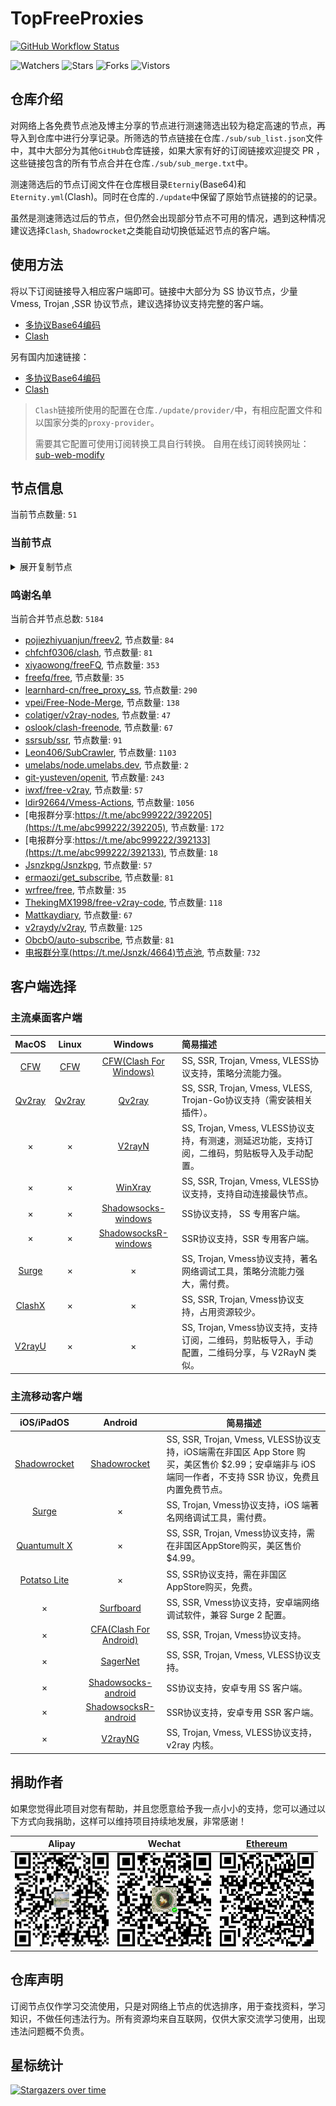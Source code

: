 # TopFreeProxies
[![GitHub Workflow Status](https://img.shields.io/github/workflow/status/alanbobs999/topfreeproxies/sub_merge?label=sub_merge)](https://github.com/alanbobs999/TopFreeProxies/actions/workflows/sub_merge.yml) 

![Watchers](https://img.shields.io/github/watchers/alanbobs999/topfreeproxies) ![Stars](https://img.shields.io/github/stars/alanbobs999/topfreeproxies) ![Forks](https://img.shields.io/github/forks/alanbobs999/topfreeproxies) ![Vistors](https://visitor-badge.laobi.icu/badge?page_id=alanbobs999.topfreeproxies)

## 仓库介绍
对网络上各免费节点池及博主分享的节点进行测速筛选出较为稳定高速的节点，再导入到仓库中进行分享记录。所筛选的节点链接在仓库`./sub/sub_list.json`文件中，其中大部分为其他`GitHub`仓库链接，如果大家有好的订阅链接欢迎提交 PR ，这些链接包含的所有节点合并在仓库`./sub/sub_merge.txt`中。

测速筛选后的节点订阅文件在仓库根目录`Eterniy`(Base64)和`Eternity.yml`(Clash)。同时在仓库的`./update`中保留了原始节点链接的的记录。

虽然是测速筛选过后的节点，但仍然会出现部分节点不可用的情况，遇到这种情况建议选择`Clash`, `Shadowrocket`之类能自动切换低延迟节点的客户端。

## 使用方法
将以下订阅链接导入相应客户端即可。链接中大部分为 SS 协议节点，少量 Vmess, Trojan ,SSR 协议节点，建议选择协议支持完整的客户端。

- [多协议Base64编码](https://raw.githubusercontent.com/alanbobs999/TopFreeProxies/master/Eternity)
- [Clash](https://raw.githubusercontent.com/alanbobs999/TopFreeProxies/master/Eternity.yml)

另有国内加速链接：

- [多协议Base64编码](https://raw.fastgit.org/alanbobs999/TopFreeProxies/master/Eternity)
- [Clash](https://raw.fastgit.org/alanbobs999/TopFreeProxies/master/Eternity.yml)

>`Clash`链接所使用的配置在仓库`./update/provider/`中，有相应配置文件和以国家分类的`proxy-provider`。
>
>需要其它配置可使用订阅转换工具自行转换。
>自用在线订阅转换网址：[sub-web-modify](https://sub.v1.mk/)

## 节点信息
当前节点数量: `51`
### 当前节点
<details>
  <summary>展开复制节点</summary>

    vmess://ewogICJ2IjogMiwKICAicHMiOiAi8J+HrfCfh7BISy0xODMuMjMyLjU2LjE2MS0wMCIsCiAgImFkZCI6ICIxODMuMjMyLjU2LjE2MSIsCiAgInBvcnQiOiAxODAyLAogICJpZCI6ICIzYTIyNjY0NS1jNjQwLTM5YTItODE3Ny0wMDAzODFlMjlmMjAiLAogICJhaWQiOiAwLAogICJzY3kiOiAiYXV0byIsCiAgIm5ldCI6ICJ3cyIsCiAgInR5cGUiOiBudWxsLAogICJob3N0IjogIm1pY3Jvc29mdC5jb20iLAogICJwYXRoIjogIi92MnJheSIsCiAgInRscyI6IGZhbHNlLAogICJzbmkiOiAiIgp9
    vmess://ewogICJ2IjogMiwKICAicHMiOiAi8J+HuvCfh7hVUy0yMDkuOTQuNTYuMTUyLTAxIiwKICAiYWRkIjogIjIwOS45NC41Ni4xNTIiLAogICJwb3J0IjogNDQzLAogICJpZCI6ICIzMDMzZTE1Ny1mZGMzLTQ3YzAtYWUzMi1mYzRmZTY1ZmM2NGQiLAogICJhaWQiOiAwLAogICJzY3kiOiAiYXV0byIsCiAgIm5ldCI6ICJ3cyIsCiAgInR5cGUiOiBudWxsLAogICJob3N0IjogIjIwOS45NC41Ni4xNTIiLAogICJwYXRoIjogIi85YXBRYWJ5ZzlsZSIsCiAgInRscyI6IGZhbHNlLAogICJzbmkiOiAiIgp9
    ss://Y2hhY2hhMjAtaWV0Zi1wb2x5MTMwNTpxSzRXRW9iVGVlQlNAY240Lm1vbm9saW5rLm5ldDoxNzk=#%F0%9F%87%AD%F0%9F%87%B0HK-58.32.14.88-02
    ss://Y2hhY2hhMjAtaWV0Zi1wb2x5MTMwNTpiNjJiYzc3Yy1iMmYyLTRiNmYtYjQ4Yi1kODcyZWNjODM4NDhAMDAxNzg2NDE2ODBkNGY3M2E4NWZmNjBlNGNkMjc2MjkuamtjbG91ZC54eXo6NjU5OA==#%F0%9F%87%AD%F0%9F%87%B0HK-183.232.163.164-03
    ss://Y2hhY2hhMjAtaWV0Zi1wb2x5MTMwNTpiNjJiYzc3Yy1iMmYyLTRiNmYtYjQ4Yi1kODcyZWNjODM4NDhAMDAxNzg2NDE2ODBkNGY3M2E4NWZmNjBlNGNkMjc2MjkuamtjbG91ZC54eXo6NjM4Ng==#%F0%9F%87%AD%F0%9F%87%B0HK-183.232.163.164-04
    ss://Y2hhY2hhMjAtaWV0Zi1wb2x5MTMwNTpxSzRXRW9iVGVlQlNAY24zLm1vbm9saW5rLm5ldDo5OTg=#%F0%9F%87%AD%F0%9F%87%B0HK-120.233.112.109-05
    ss://Y2hhY2hhMjAtaWV0Zi1wb2x5MTMwNTpxSzRXRW9iVGVlQlNAbGlhbS5tb25vbGluay5uZXQ6OTk1#%F0%9F%87%AD%F0%9F%87%B0HK-120.233.112.109-06
    ss://Y2hhY2hhMjAtaWV0Zi1wb2x5MTMwNTpiNjJiYzc3Yy1iMmYyLTRiNmYtYjQ4Yi1kODcyZWNjODM4NDhAMDAxNzg2NDE2ODBkNGY3M2E4NWZmNjBlNGNkMjc2MjkuamtjbG91ZC54eXo6NjcwMQ==#%F0%9F%87%AD%F0%9F%87%B0HK-183.232.163.164-07
    ss://Y2hhY2hhMjAtaWV0Zi1wb2x5MTMwNTpiNjJiYzc3Yy1iMmYyLTRiNmYtYjQ4Yi1kODcyZWNjODM4NDhAMDAxNzg2NDE2ODBkNGY3M2E4NWZmNjBlNGNkMjc2MjkuamtjbG91ZC54eXo6NjU5Ng==#%F0%9F%87%AD%F0%9F%87%B0HK-183.232.163.164-08
    ss://Y2hhY2hhMjAtaWV0Zi1wb2x5MTMwNTpiNjJiYzc3Yy1iMmYyLTRiNmYtYjQ4Yi1kODcyZWNjODM4NDhAMDAxNzg2NDE2ODBkNGY3M2E4NWZmNjBlNGNkMjc2MjkuamtjbG91ZC54eXo6NjM4OA==#%F0%9F%87%AD%F0%9F%87%B0HK-183.232.163.164-09
    ss://Y2hhY2hhMjAtaWV0Zi1wb2x5MTMwNTpiNjJiYzc3Yy1iMmYyLTRiNmYtYjQ4Yi1kODcyZWNjODM4NDhAMDAxNzg2NDE2ODBkNGY3M2E4NWZmNjBlNGNkMjc2MjkuamtjbG91ZC54eXo6NjM4OQ==#%F0%9F%87%AD%F0%9F%87%B0HK-183.232.163.164-10
    ss://Y2hhY2hhMjAtaWV0Zi1wb2x5MTMwNTpiNjJiYzc3Yy1iMmYyLTRiNmYtYjQ4Yi1kODcyZWNjODM4NDhAMDAxNzg2NDE2ODBkNGY3M2E4NWZmNjBlNGNkMjc2MjkuamtjbG91ZC54eXo6NjM5Ng==#%F0%9F%87%AD%F0%9F%87%B0HK-183.232.163.164-11
    ss://YWVzLTI1Ni1nY206ZTRGQ1dyZ3BramkzUVlAMTM0LjE5NS4xOTYuMTI6OTEwMg==#%F0%9F%87%A8%F0%9F%87%A6CA-134.195.196.12-12
    ss://YWVzLTI1Ni1nY206ZTRGQ1dyZ3BramkzUVlAMTM0LjE5NS4xOTYuMTI6OTEwMQ==#%F0%9F%87%A8%F0%9F%87%A6CA-134.195.196.12-13
    ss://YWVzLTI1Ni1nY206WTZSOXBBdHZ4eHptR0NAMTM0LjE5NS4xOTYuMTg3OjU2MDE=#%F0%9F%87%A8%F0%9F%87%A6CA-134.195.196.187-14
    ss://YWVzLTI1Ni1nY206WEtGS2wyclVMaklwNzRAMTM0LjE5NS4xOTYuMTI6ODAwOA==#%F0%9F%87%A8%F0%9F%87%A6CA-134.195.196.12-15
    ss://YWVzLTI1Ni1nY206VEV6amZBWXEySWp0dW9TQDEzNC4xOTUuMTk2LjY4OjY2OTc=#%F0%9F%87%A8%F0%9F%87%A6CA-134.195.196.68-16
    ss://YWVzLTI1Ni1nY206UENubkg2U1FTbmZvUzI3QDEzNC4xOTUuMTk2LjE4Nzo4MDkw#%F0%9F%87%A8%F0%9F%87%A6CA-134.195.196.187-17
    ss://YWVzLTI1Ni1nY206S2l4THZLendqZWtHMDBybUAxOTMuMTA4LjExNy43NTo4MDgw#%F0%9F%87%A9%F0%9F%87%AADE-193.108.117.75-18
    ss://YWVzLTI1Ni1nY206UENubkg2U1FTbmZvUzI3QDM4LjkxLjEwMi44Njo4MDkw#%F0%9F%87%BA%F0%9F%87%B8US-38.91.102.86-19
    ss://YWVzLTI1Ni1nY206WTZSOXBBdHZ4eHptR0NAMTY5LjE5Ny4xNDEuOTI6NTAwMQ==#%F0%9F%87%BA%F0%9F%87%B8US-169.197.141.92-20
    ss://YWVzLTI1Ni1nY206VEV6amZBWXEySWp0dW9TQDEzNC4xOTUuMTk2LjE4Nzo2Njk3#%F0%9F%87%A8%F0%9F%87%A6CA-134.195.196.187-21
    ss://YWVzLTI1Ni1nY206VEV6amZBWXEySWp0dW9TQDEzNC4xOTUuMTk2LjEyOjY2OTc=#%F0%9F%87%A8%F0%9F%87%A6CA-134.195.196.12-22
    ss://YWVzLTI1Ni1nY206WTZSOXBBdHZ4eHptR0NAMTM0LjE5NS4xOTYuNjg6ODg4OA==#%F0%9F%87%A8%F0%9F%87%A6CA-134.195.196.68-23
    ss://YWVzLTI1Ni1nY206WTZSOXBBdHZ4eHptR0NAMTkzLjEwOC4xMTcuNzU6MzM4OQ==#%F0%9F%87%A9%F0%9F%87%AADE-193.108.117.75-24
    ss://YWVzLTI1Ni1nY206UmV4bkJnVTdFVjVBRHhHQDEzNC4xOTUuMTk2LjY4OjcwMDE=#%F0%9F%87%A8%F0%9F%87%A6CA-134.195.196.68-25
    ss://YWVzLTI1Ni1nY206WTZSOXBBdHZ4eHptR0NAMTM0LjE5NS4xOTYuMTI6ODg4OA==#%F0%9F%87%A8%F0%9F%87%A6CA-134.195.196.12-26
    ss://YWVzLTI1Ni1nY206WTZSOXBBdHZ4eHptR0NAMTk4LjU3LjI3LjE3Mjo1MDAw#%F0%9F%87%A8%F0%9F%87%A6CA-198.57.27.172-27
    ss://YWVzLTI1Ni1nY206WTZSOXBBdHZ4eHptR0NAMTkyLjQ2LjIwOS4yMjc6NTYwMA==#%F0%9F%87%AE%F0%9F%87%B3IN-192.46.209.227-28
    ss://YWVzLTI1Ni1nY206ZzVNZUQ2RnQzQ1dsSklkQDE5My4xMDguMTE3Ljc1OjUwMDM=#%F0%9F%87%A9%F0%9F%87%AADE-193.108.117.75-29
    ss://YWVzLTI1Ni1nY206WEtGS2wyclVMaklwNzRAMTM0LjE5NS4xOTYuMTg3OjgwMDg=#%F0%9F%87%A8%F0%9F%87%A6CA-134.195.196.187-30
    ss://YWVzLTI1Ni1nY206cEtFVzhKUEJ5VFZUTHRNQDEzNC4xOTUuMTk2LjE4Nzo0NDM=#%F0%9F%87%A8%F0%9F%87%A6CA-134.195.196.187-31
    ss://YWVzLTI1Ni1nY206cEtFVzhKUEJ5VFZUTHRNQDEzNC4xOTUuMTk2LjEyOjQ0Mw==#%F0%9F%87%A8%F0%9F%87%A6CA-134.195.196.12-32
    ss://YWVzLTI1Ni1nY206WEtGS2wyclVMaklwNzRAMTM0LjE5NS4xOTYuMTg3OjgwMDk=#%F0%9F%87%A8%F0%9F%87%A6CA-134.195.196.187-33
    ss://YWVzLTI1Ni1nY206ZmFCQW9ENTRrODdVSkc3QDEzNC4xOTUuMTk2LjE4NzoyMzc2#%F0%9F%87%A8%F0%9F%87%A6CA-134.195.196.187-34
    ss://YWVzLTI1Ni1nY206UmV4bkJnVTdFVjVBRHhHQDE2OS4xOTcuMTQyLjE4Nzo3MDAx#%F0%9F%87%BA%F0%9F%87%B8US-169.197.142.187-35
    ss://YWVzLTI1Ni1nY206Y2RCSURWNDJEQ3duZklOQDEzNC4xOTUuMTk2LjIyNzo4MTE4#%F0%9F%87%A8%F0%9F%87%A6CA-134.195.196.227-36
    ss://YWVzLTI1Ni1nY206a0RXdlhZWm9UQmNHa0M0QDEzNC4xOTUuMTk2LjE4Nzo4ODgx#%F0%9F%87%A8%F0%9F%87%A6CA-134.195.196.187-37
    ss://YWVzLTI1Ni1nY206WTZSOXBBdHZ4eHptR0NAMTM0LjE5NS4xOTYuMTg3OjU2MDA=#%F0%9F%87%A8%F0%9F%87%A6CA-134.195.196.187-38
    ss://YWVzLTI1Ni1nY206ekROVmVkUkZQUWV4Rzl2QDEzNC4xOTUuMTk2LjE4Nzo2Mzc5#%F0%9F%87%A8%F0%9F%87%A6CA-134.195.196.187-39
    ss://YWVzLTI1Ni1nY206WTZSOXBBdHZ4eHptR0NAMTcyLjEwNS4zOS4yMjg6NTYwMA==#%F0%9F%87%AE%F0%9F%87%B3IN-172.105.39.228-40
    ss://YWVzLTI1Ni1nY206WTZSOXBBdHZ4eHptR0NAMTcyLjEwNS4zOS4yMjg6NTAwMA==#%F0%9F%87%AE%F0%9F%87%B3IN-172.105.39.228-41
    ss://Y2hhY2hhMjAtaWV0Zi1wb2x5MTMwNTpxSzRXRW9iVGVlQlNAbm9haC5tb25vbGluay5uZXQ6OTk2#%F0%9F%87%AD%F0%9F%87%B0HK-120.233.112.109-42
    ss://YWVzLTI1Ni1nY206WTZSOXBBdHZ4eHptR0NAMTM0LjE5NS4xOTYuMjI3Ojg4ODg=#%F0%9F%87%A8%F0%9F%87%A6CA-134.195.196.227-43
    ss://YWVzLTI1Ni1nY206VEV6amZBWXEySWp0dW9TQDE2OS4xOTcuMTQyLjE4Nzo2Njk3#%F0%9F%87%BA%F0%9F%87%B8US-169.197.142.187-44
    ss://YWVzLTI1Ni1nY206Rm9PaUdsa0FBOXlQRUdQQDE5Mi40Ni4yMDkuMjI3OjczMDc=#%F0%9F%87%AE%F0%9F%87%B3IN-192.46.209.227-45
    trojan://8ce38f17-b2be-453a-8d25-deec1a0aabba@jp10.holiganfan.com:10088?allowInsecure=1#%F0%9F%87%AF%F0%9F%87%B5JP-18.179.196.98-46
    trojan://MhPG7g9x2Etb4Hspsb@os2-3.sstr-api.xyz:443?allowInsecure=1#%F0%9F%87%AF%F0%9F%87%B5JP-45.142.165.23-47
    trojan://MhPG7g9x2Etb4Hspsb@os2-7.sstr-api.xyz:443?allowInsecure=1#%F0%9F%87%AF%F0%9F%87%B5JP-45.142.165.27-48
    trojan://MhPG7g9x2Etb4Hspsb@os2-6.sstr-api.xyz:443?allowInsecure=1#%F0%9F%87%AF%F0%9F%87%B5JP-45.142.165.26-49
    trojan://6593b778-e45e-4f94-b5ae-641d4b7b02ae@21.earths.team:443?allowInsecure=1#%F0%9F%87%B3%F0%9F%87%B1NL-185.126.148.23-50
    

</details>

### 鸣谢名单
当前合并节点总数: `5184`
- [pojiezhiyuanjun/freev2](https://github.com/pojiezhiyuanjun/freev2), 节点数量: `84`
- [chfchf0306/clash](https://github.com/chfchf0306/clash), 节点数量: `81`
- [xiyaowong/freeFQ](https://github.com/xiyaowong/freeFQ), 节点数量: `353`
- [freefq/free](https://github.com/freefq/free), 节点数量: `35`
- [learnhard-cn/free_proxy_ss](https://github.com/learnhard-cn/free_proxy_ss), 节点数量: `290`
- [vpei/Free-Node-Merge](https://github.com/vpei/Free-Node-Merge), 节点数量: `138`
- [colatiger/v2ray-nodes](https://github.com/colatiger/v2ray-nodes), 节点数量: `47`
- [oslook/clash-freenode](https://github.com/oslook/clash-freenode), 节点数量: `67`
- [ssrsub/ssr](https://github.com/ssrsub/ssr), 节点数量: `91`
- [Leon406/SubCrawler](https://github.com/Leon406/SubCrawler), 节点数量: `1103`
- [umelabs/node.umelabs.dev](https://github.com/umelabs/node.umelabs.dev), 节点数量: `2`
- [git-yusteven/openit](https://github.com/git-yusteven/openit), 节点数量: `243`
- [iwxf/free-v2ray](https://github.com/iwxf/free-v2ray), 节点数量: `57`
- [ldir92664/Vmess-Actions](https://github.com/ldir92664/Vmess-Actions), 节点数量: `1056`
- [电报群分享:https://t.me/abc999222/392205](https://t.me/abc999222/392205), 节点数量: `172`
- [电报群分享:https://t.me/abc999222/392133](https://t.me/abc999222/392133), 节点数量: `18`
- [Jsnzkpg/Jsnzkpg](https://github.com/Jsnzkpg/Jsnzkpg), 节点数量: `57`
- [ermaozi/get_subscribe](https://github.com/ermaozi/get_subscribe), 节点数量: `81`
- [wrfree/free](https://github.com/wrfree/free), 节点数量: `35`
- [ThekingMX1998/free-v2ray-code](https://github.com/ThekingMX1998/free-v2ray-code), 节点数量: `118`
- [Mattkaydiary](https://www.mattkaydiary.com), 节点数量: `67`
- [v2raydy/v2ray](https://github.com/v2raydy/v2ray), 节点数量: `125`
- [ObcbO/auto-subscribe](https://github.com/ObcbO/auto-subscribe), 节点数量: `81`
- [电报群分享(https://t.me/Jsnzk/4664)节点池](https://pool.jinxnet.xyz), 节点数量: `732`

## 客户端选择
### 主流桌面客户端
|                            MacOS                             |                            Linux                             |                           Windows                            | 简易描述                                           |
| :----------------------------------------------------------: | :----------------------------------------------------------: | :----------------------------------------------------------: | :------------------------------------------------- |
| [CFW](https://github.com/Fndroid/clash_for_windows_pkg/releases) | [CFW](https://github.com/Fndroid/clash_for_windows_pkg/releases) | [CFW(Clash For Windows)](https://github.com/Fndroid/clash_for_windows_pkg/releases) | SS, SSR, Trojan, Vmess, VLESS协议支持，策略分流能力强。            |
|     [Qv2ray](https://github.com/Qv2ray/Qv2ray/releases)      |     [Qv2ray](https://github.com/Qv2ray/Qv2ray/releases)      |     [Qv2ray](https://github.com/Qv2ray/Qv2ray/releases)      | SS, SSR, Trojan, Vmess, VLESS, Trojan-Go协议支持（需安装相关插件）。 |
|                              ×                               |                              ×                               |      [V2rayN](https://github.com/2dust/v2rayN/releases)      | SS, Trojan, Vmess, VLESS协议支持，有测速，测延迟功能，支持订阅，二维码，剪贴板导入及手动配置。                 |
|                              ×                               |                              ×                               |    [WinXray](https://github.com/TheMRLL/winxray/releases)    | SS, SSR, Trojan, Vmess, VLESS协议支持，支持自动连接最快节点。            |
|                              ×                               |                              ×                               | [Shadowsocks-windows](https://github.com/shadowsocks/shadowsocks-windows/releases) | SS协议支持， SS 专用客户端。                                       |
|                              ×                               |                              ×                               | [ShadowsocksR-windows](https://github.com/HMBSbige/ShadowsocksR-Windows/releases) | SSR协议支持，SSR 专用客户端。                                      |
|                [Surge](https://nssurge.com/)                 |                              ×                               |                              ×                               | SS, Trojan, Vmess协议支持，著名网络调试工具，策略分流能力强大，需付费。                        |
|   [ClashX](https://github.com/yichengchen/clashX/releases)   |                              ×                               |                              ×                               | SS, SSR, Trojan, Vmess协议支持，占用资源较少。                   |
|      [V2rayU](https://github.com/yanue/V2rayU/releases)      |                              ×                               |                              ×                               | SS, Trojan, Vmess协议支持，支持订阅，二维码，剪贴板导入，手动配置，二维码分享，与 V2RayN 类似。                        |

### 主流移动客户端
|                          iOS/iPadOS                          |                           Android                            | 简易描述                                                     |
| :----------------------------------------------------------: | :----------------------------------------------------------: | ------------------------------------------------------------ |
| [Shadowrocket](https://apps.apple.com/us/app/shadowrocket/id932747118) | [Shadowrocket](https://play.google.com/store/apps/details?id=com.v2cross.proxy) | SS, SSR, Trojan, Vmess, VLESS协议支持，iOS端需在非国区 App Store 购买，美区售价 $2.99；安卓端非与 iOS 端同一作者，不支持 SSR 协议，免费且内置免费节点。 |
|                [Surge](https://nssurge.com/)                 |                              ×                               | SS, Trojan, Vmess协议支持，iOS 端著名网络调试工具，需付费。                                  |
| [Quantumult X](https://apps.apple.com/us/app/quantumult-x/id1443988620) |                              ×                               | SS, SSR, Trojan, Vmess协议支持，需在非国区AppStore购买，美区售价$4.99。 |
| [Potatso Lite](https://apps.apple.com/us/app/potatso-lite/id1239860606) |                              ×                               | SS, SSR协议支持，需在非国区AppStore购买，免费。              |
|                              ×                               | [Surfboard](https://play.google.com/store/apps/details?id=com.getsurfboard) | SS, SSR, Vmess协议支持，安卓端网络调试软件，兼容 Surge 2 配置。 |
|                              ×                               | [CFA(Clash For Android)](https://github.com/Kr328/ClashForAndroid/releases) | SS, SSR, Trojan, Vmess协议支持。                             |
|                              ×                               |  [SagerNet](https://github.com/SagerNet/SagerNet/releases)   | SS, SSR, Trojan, Vmess, VLESS协议支持。                      |
|                              ×                               | [Shadowsocks-android](https://github.com/shadowsocks/shadowsocks-android/releases) | SS协议支持，安卓专用 SS 客户端。                                                 |
|                              ×                               | [ShadowsocksR-android](https://github.com/HMBSbige/ShadowsocksR-Android/releases) | SSR协议支持，安卓专用 SSR 客户端。                                                |
|                              ×                               |     [V2rayNG](https://github.com/2dust/v2rayNG/releases)     | SS, Trojan, Vmess, VLESS协议支持，v2ray 内核。                           |

## 捐助作者
如果您觉得此项目对您有帮助，并且您愿意给予我一点小小的支持，您可以通过以下方式向我捐助，这样可以维持项目持续地发展，非常感谢！

| Alipay | Wechat | [Ethereum](https://etherscan.io/address/0xa7736a92aca8325c1f57664ee9453d465343eabe) |
| :------: | :------: | :------: | 
| <img width="150" src="./utils/donate/alipay.png"> | <img width="150" src="./utils/donate/wechat.png"> | <img width="150" src="./utils/donate/ethereum.png"> | 

## 仓库声明
订阅节点仅作学习交流使用，只是对网络上节点的优选排序，用于查找资料，学习知识，不做任何违法行为。所有资源均来自互联网，仅供大家交流学习使用，出现违法问题概不负责。

## 星标统计
[![Stargazers over time](https://starchart.cc/alanbobs999/TopFreeProxies.svg)](https://starchart.cc/alanbobs999/TopFreeProxies)
